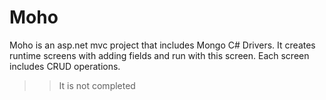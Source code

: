 # Moho
Moho is an asp.net mvc project that includes Mongo C# Drivers. It creates runtime screens with adding fields and run with this screen. Each screen includes CRUD operations.

>>It is not completed
